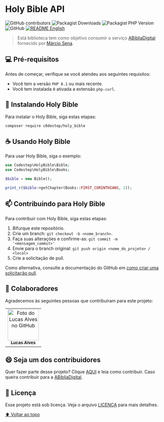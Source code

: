 # Holy Bible API

![GitHub contributors](https://img.shields.io/github/contributors/c0destep/holy_bible?style=for-the-badge)
![Packagist Downloads](https://img.shields.io/packagist/dm/c0destep/holy_bible?style=for-the-badge)
![Packagist PHP Version](https://img.shields.io/packagist/dependency-v/c0destep/holy_bible/php?label=PHP&logo=PHP&style=for-the-badge)
![GitHub](https://img.shields.io/github/license/c0destep/holy_bible?style=for-the-badge)
[![README English](https://img.shields.io/badge/LANGUAGE-English-blue?style=for-the-badge)](https://github.com/c0destep/holy_bible/blob/main/docs/README-EN.md)

<!-- <img src="" alt=""> -->

> Está biblioteca tem como objetivo consumir o serviço [ABibliaDigital](https://www.abibliadigital.com.br) fornecido por
> [Márcio Sena](https://github.com/marciovsena).

## 💻 Pré-requisitos

Antes de começar, verifique se você atendeu aos seguintes requisitos:

- Você tem a versão `PHP 8.1` ou mais recente.
- Você tem instalada é ativada a extensão `php-curl`.

## 🚀 Instalando Holy Bible

Para instalar o Holy Bible, siga estas etapas:

```
composer require c0destep/holy_bible
```

## ☕ Usando Holy Bible

Para usar Holy Bible, siga o exemplo:

```php
use Codestep\HolyBible\Bible;
use Codestep\HolyBible\Books;

$bible = new Bible();

print_r($bible->getChapter(Books::FIRST_CORINTHIANS, 2));
```

## 📫 Contribuindo para Holy Bible

Para contribuir com Holy Bible, siga estas etapas:

1. Bifurque este repositório.
2. Crie um branch: `git checkout -b <nome_branch>`.
3. Faça suas alterações e confirme-as: `git commit -m '<mensagem_commit>'`
4. Envie para o branch original: `git push origin <nome_do_projeto> / <local>`
5. Crie a solicitação de pull.

Como alternativa, consulte a documentação do GitHub
em [como criar uma solicitação pull](https://help.github.com/en/github/collaborating-with-issues-and-pull-requests/creating-a-pull-request).

## 🤝 Colaboradores

Agradecemos às seguintes pessoas que contribuíram para este projeto:

<table>
  <tr>
    <td align="center">
      <a href="#">
        <img src="https://avatars.githubusercontent.com/u/65411044" width="100px;" alt="Foto do Lucas Alves no GitHub"/><br>
        <sub>
          <b>Lucas Alves</b>
        </sub>
      </a>
    </td>
  </tr>
</table>

## 😄 Seja um dos contribuidores<br>

Quer fazer parte desse projeto? Clique [AQUI](CONTRIBUTING.md) e leia como contribuir. Caso queira contribuir para
a [ABibliaDigital](https://github.com/marciovsena/abibliadigital).

## 📝 Licença

Esse projeto está sob licença. Veja o arquivo [LICENÇA](LICENSE.md) para mais detalhes.

[⬆ Voltar ao topo](#holy-bible-api)<br>
